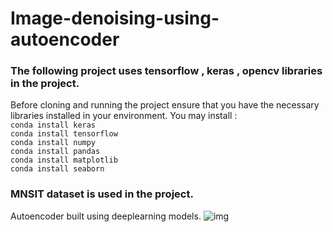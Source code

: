 # Image-denoising-using-autoencoder

### The following project uses tensorflow , keras , opencv libraries in the project.
Before cloning and running the project ensure that you have the necessary libraries installed in your environment.
You may install :<br>
```conda install keras```<br>
```conda install tensorflow```<br>
```conda install numpy ```<br>
```conda install pandas ```<br>
```conda install matplotlib```<br>
```conda install seaborn```<br>

### MNSIT dataset is used in the project.<br>
Autoencoder built using deeplearning models.
![img](https://github.com/Surajv311/Image-denoising-using-autoencoder/blob/master/images/img.jpg)

